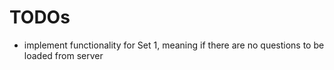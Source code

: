 # TODOs

- implement functionality for Set 1, meaning if there are no questions to be loaded from server